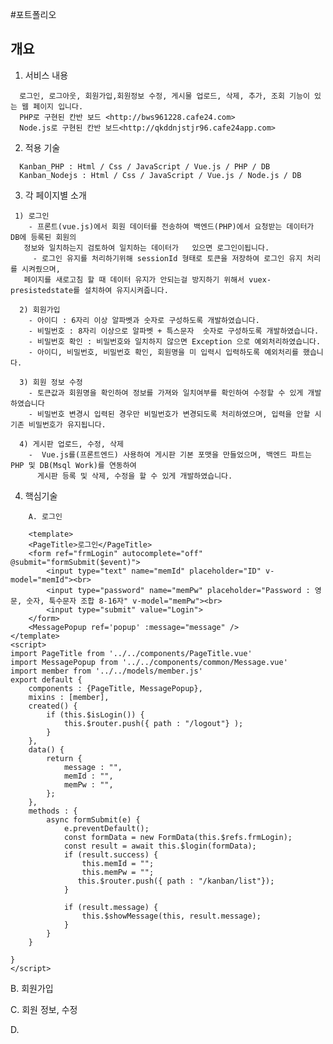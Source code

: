 #포트폴리오

## 개요

1. 서비스 내용
```
  로그인, 로그아웃, 회원가입,회원정보 수정, 게시물 업로드, 삭제, 추가, 조회 기능이 있는 웹 페이지 입니다.
  PHP로 구현된 칸반 보드 <http://bws961228.cafe24.com>
  Node.js로 구현된 칸반 보드<http://qkddnjstjr96.cafe24app.com>
```
2. 적용 기술
```  
  Kanban_PHP : Html / Css / JavaScript / Vue.js / PHP / DB
  Kanban_Nodejs : Html / Css / JavaScript / Vue.js / Node.js / DB
```
3. 각 페이지별 소개
```
 1) 로그인
    - 프론트(vue.js)에서 회원 데이터를 전송하여 백엔드(PHP)에서 요청받는 데이터가 DB에 등록된 회원의 
   정보와 일치하는지 검토하여 일치하는 데이터가   있으면 로그인이됩니다.
     - 로그인 유지를 처리하기위해 sessionId 형태로 토큰을 저장하여 로그인 유지 처리를 시켜줬으며, 
   페이지를 새로고침 할 때 데이터 유지가 안되는걸 방지하기 위해서 vuex-presistedstate를 설치하여 유지시켜줍니다.
   
  2) 회원가입
    - 아이디 : 6자리 이상 알파벳과 숫자로 구성하도록 개발하였습니다.
    - 비밀번호 : 8자리 이상으로 알파벳 + 특스문자  숫자로 구성하도록 개발하였습니다.
    - 비밀번호 확인 : 비밀번호와 일치하지 않으면 Exception 으로 예외처리하였습니다.
    - 아이디, 비밀번호, 비밀번호 확인, 회원명을 미 입력시 입력하도록 예외처리를 했습니다. 
    
  3) 회원 정보 수정
    - 토큰값과 회원명을 확인하여 정보를 가져와 일치여부를 확인하여 수정할 수 있게 개발하였습니다
    - 비밀번호 변경시 입력된 경우만 비밀번호가 변경되도록 처리하였으며, 입력을 안할 시 기존 비밀번호가 유지됩니다.
    
  4) 게시판 업로드, 수정, 삭제
    -  Vue.js를(프론트엔드) 사용하여 게시판 기본 포맷을 만들었으며, 백엔드 파트는 PHP 및 DB(Msql Work)를 연동하여 
      게시판 등록 및 삭제, 수정을 할 수 있게 개발하였습니다.
```

4. 핵심기술
```
    A. 로그인
   
    <template>
    <PageTitle>로그인</PageTitle>
    <form ref="frmLogin" autocomplete="off" @submit="formSubmit($event)">
        <input type="text" name="memId" placeholder="ID" v-model="memId"><br>
        <input type="password" name="memPw" placeholder="Password : 영문, 숫자, 툭수문자 조합 8-16자" v-model="memPw"><br>
        <input type="submit" value="Login">
    </form>
    <MessagePopup ref='popup' :message="message" />
</template>
<script>
import PageTitle from '../../components/PageTitle.vue'
import MessagePopup from '../../components/common/Message.vue'
import member from '../../models/member.js'
export default {
    components : {PageTitle, MessagePopup},
    mixins : [member],
    created() {
        if (this.$isLogin()) {
            this.$router.push({ path : "/logout"} );
        }
    },
    data() {
        return {
            message : "",
            memId : "",
            memPw : "",
        };
    },
    methods : {
        async formSubmit(e) {
            e.preventDefault();
            const formData = new FormData(this.$refs.frmLogin);
            const result = await this.$login(formData);
            if (result.success) {
                this.memId = "";
                this.memPw = "";
               this.$router.push({ path : "/kanban/list"});
            }

            if (result.message) {
                this.$showMessage(this, result.message);
            }
        }
    }

}
</script>
```

  B. 회원가입
  
  <template>
    <PageTitle>회원가입</PageTitle>
    <Form :mode="mode" />
</template>
<script>
import PageTitle from "../../components/PageTitle.vue"
import Form from "../../components/member/Form.vue"
export default {
    components: {PageTitle, Form},
    created() {
        if (this.$isLogin()) {
            this.$router.push({ path : "/my_info" })
        }
    },
    data() {
        return {
            mode : "join"
        };
    }
}
</script>

  C. 회원 정보, 수정

  <template>
    <PageTitle>회원정보수정</PageTitle>
    <Form :mode="mode" :member="member" />
</template>
<script>
import PageTitle from "../../components/PageTitle.vue"
import Form from "../../components/member/Form.vue"
export default {
    components: {PageTitle, Form},
    created() {
        if (!this.$isLogin()) {
            this.$router.push({ path : "/login" })
        }
    },
    computed: {
        member() {
            return this.$getMember();
        }
    },
    data() {
        return {
            mode : "update"
        };
    }
}
</script>


  D. 
 ```

